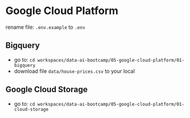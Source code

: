 # Google Cloud Platform

rename file: `.env.example` to `.env`

## Bigquery 
- go to: `cd workspaces/data-ai-bootcamp/05-google-cloud-platform/01-bigquery`
- download file `data/house-prices.csv` to your local

## Google Cloud Storage
- go to: `cd workspaces/data-ai-bootcamp/05-google-cloud-platform/01-cloud-storage`